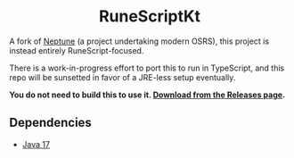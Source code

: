 <div align="center">
<h1>RuneScriptKt</h1>
</div>

A fork of [Neptune](https://github.com/neptune-ps/neptune) (a project undertaking modern OSRS), this project is instead entirely RuneScript-focused.

There is a work-in-progress effort to port this to run in TypeScript, and this repo will be sunsetted in favor of a JRE-less setup eventually.

**You do not need to build this to use it. [Download from the Releases page](https://github.com/LostCityRS/RuneScriptKt/releases).**

## Dependencies

* [Java 17](https://adoptium.net/)
